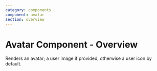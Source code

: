 ```yaml
---
category: components
component: avatar
section: overview
---
```


# Avatar Component - Overview

Renders an avatar; a user image if provided, otherwise a user icon by default.